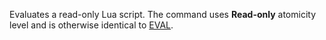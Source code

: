 <!--
layout:  index.html
title:   EVALRO - Tile38
class:   command
command: evalro
-->

Evaluates a read-only Lua script. The command uses **Read-only** atomicity level and is otherwise identical to [EVAL](/commands/eval).
